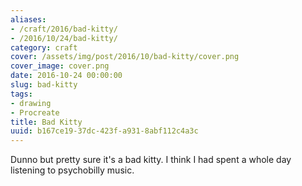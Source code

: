 ```yaml
---
aliases:
- /craft/2016/bad-kitty/
- /2016/10/24/bad-kitty/
category: craft
cover: /assets/img/post/2016/10/bad-kitty/cover.png
cover_image: cover.png
date: 2016-10-24 00:00:00
slug: bad-kitty
tags:
- drawing
- Procreate
title: Bad Kitty
uuid: b167ce19-37dc-423f-a931-8abf112c4a3c
---
```


Dunno but pretty sure it's a bad kitty. I think I had spent a whole day listening to psychobilly music.